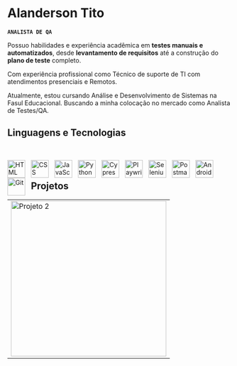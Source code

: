 # Alanderson Tito

**`ANALISTA DE QA`**

 Possuo habilidades e experiência acadêmica em **testes manuais e automatizados**, desde **levantamento de requisitos** até a construção do **plano de teste** completo. 
 
 Com experiência profissional como Técnico de suporte de TI com atendimentos presenciais e Remotos. 
 
 Atualmente, estou cursando Análise e Desenvolvimento de Sistemas na Fasul Educacional. Buscando a minha colocação no mercado como Analista de Testes/QA.


## Linguagens e Tecnologias
<br>

<img 
    align="left" 
    alt="HTML"
    title="HTML" 
    width="40px" 
    style="padding-right: 10px;" 
    src="https://cdn.jsdelivr.net/gh/devicons/devicon@latest/icons/html5/html5-original.svg" 
/>
<img 
    align="left" 
    alt="CSS" 
    title="CSS"
    width="40px" 
    style="padding-right: 10px;" 
    src="https://cdn.jsdelivr.net/gh/devicons/devicon@latest/icons/css3/css3-original.svg" 
/>
<img 
    align="left" 
    alt="JavaScript" 
    title="JavaScript"
    width="40px" 
    style="padding-right: 10px;" 
    src="https://cdn.jsdelivr.net/gh/devicons/devicon@latest/icons/javascript/javascript-original.svg" 
/>
<img 
    align="left" 
    alt="Python" 
    title="Python"
    width="40px" 
    style="padding-right: 10px;" 
    src="https://cdn.jsdelivr.net/gh/devicons/devicon@latest/icons/python/python-original.svg" 
/>
<img 
    align="left" 
    alt="Cypress" 
    title="Cypress"
    width="40px" 
    style="padding-right: 10px;" 
    src="https://cdn.jsdelivr.net/gh/devicons/devicon@latest/icons/cypressio/cypressio-original.svg"
/>
<img 
    align="left" 
    alt="Playwright" 
    title="Playwright"
    width="40px" 
    style="padding-right: 10px;" 
    src="https://cdn.jsdelivr.net/gh/devicons/devicon@latest/icons/playwright/playwright-original.svg"
/>
<img 
    align="left" 
    alt="Selenium" 
    title="Selenium"
    width="40px" 
    style="padding-right: 10px;" 
    src="https://cdn.jsdelivr.net/gh/devicons/devicon@latest/icons/selenium/selenium-original.svg"
/>
<img 
    align="left" 
    alt="Postman" 
    title="Postman"
    width="40px" 
    style="padding-right: 10px;" 
    src="https://cdn.jsdelivr.net/gh/devicons/devicon@latest/icons/postman/postman-original.svg"
/>
<img 
    align="left" 
    alt="Android Studio" 
    title="Android Studio"
    width="40px" 
    style="padding-right: 10px;" 
    src="https://cdn.jsdelivr.net/gh/devicons/devicon@latest/icons/androidstudio/androidstudio-original.svg"
/>
<img 
    align="left" 
    alt="Git" 
    title="Git"
    width="40px" 
    style="padding-right: 10px;" 
    src="https://cdn.jsdelivr.net/gh/devicons/devicon@latest/icons/git/git-original.svg" 
/>

<br/>

## Projetos

<table>
  <tr>
    <td>
      <a href="https://github.com/alandersontito/Teste-Automatizado-com-Cypress">
        <img src="https://github-readme-stats.vercel.app/api/pin/?username=alandersontito&repo=Teste-Automatizado-com-Cypress&theme=react&bg_color=1F222E&title_color=3DDC84&hide_border=true&icon_color=F8D866&show_icons=false" alt="Projeto 2" width="350" />
      </a>
    </td>
  </tr>
</table>


